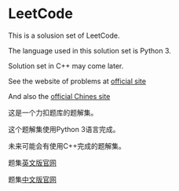 # LeetCode
This is a solusion set of LeetCode.

The language used in this solution set is Python 3.

Solution set in C++ may come later.

See the website of problems at [official site](https://leetcode.com/problemset/all/)

And also the [official Chines site](https://leetcode-cn.com/problemset/all/)





这是一个力扣题库的题解集。

这个题解集使用Python 3语言完成。

未来可能会有使用C++完成的题解集。

题集[英文版官网](https://leetcode.com/problemset/all/)

题集[中文版官网](https://leetcode-cn.com/problemset/all/)
